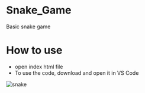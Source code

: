 # Snake_Game

Basic snake game 


# How to use
- open index html file
- To use the code, download and open it in VS Code

![snake](https://github.com/anaritacpereira/Snake_Game/assets/127841235/fda2b591-b7e5-4599-9503-f86274f135dd)
